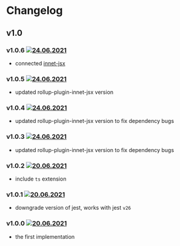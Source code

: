 # Changelog
## v1.0
### v1.0.6 [![24.06.2021](https://img.shields.io/date/1624562966)](https://github.com/d8corp/watch-state/tree/v1.0.6)
- connected [innet-jsx](https://www.npmjs.com/package/innet-jsx)
### v1.0.5 [![24.06.2021](https://img.shields.io/date/1624490960)](https://github.com/d8corp/watch-state/tree/v1.0.5)
- updated rollup-plugin-innet-jsx version
### v1.0.4 [![24.06.2021](https://img.shields.io/date/1624490057)](https://github.com/d8corp/watch-state/tree/v1.0.4)
- updated rollup-plugin-innet-jsx version to fix dependency bugs
### v1.0.3 [![24.06.2021](https://img.shields.io/date/1624487662)](https://github.com/d8corp/watch-state/tree/v1.0.3)
- updated rollup-plugin-innet-jsx version to fix dependency bugs
### v1.0.2 [![20.06.2021](https://img.shields.io/date/1624206694)](https://github.com/d8corp/watch-state/tree/v1.0.2)
- include `ts` extension
### v1.0.1 [![20.06.2021](https://img.shields.io/date/1624204895)](https://github.com/d8corp/watch-state/tree/v1.0.1)
- downgrade version of jest, works with jest `v26`
### v1.0.0 [![20.06.2021](https://img.shields.io/date/1624195038)](https://github.com/d8corp/watch-state/tree/v1.0.0)
- the first implementation
